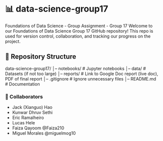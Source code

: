 # 📊 data-science-group17
Foundations of Data Science - Group Assignment - Group 17
Welcome to our Foundations of Data Science Group 17 GitHub repository! This repo is used for version control, collaboration, and tracking our progress on the project.

## 📁 Repository Structure
data-science-group17/
│– notebooks/           # Jupyter notebooks
│– data/                # Datasets (if not too large)
│– reports/             # Link to Google Doc report (live doc), PDF of final report
│– .gitignore           # Ignore unnecessary files
│– README.md            # Documentation

### 👥 Collaborators
- Jack (Xianguo) Hao
- Kunwar Dhruv Sethi
- Eric Ramalheiro
- Lucas Hele
- Faiza Qayoom         @Faiza210
- Miguel Morales       @miguelmog10
